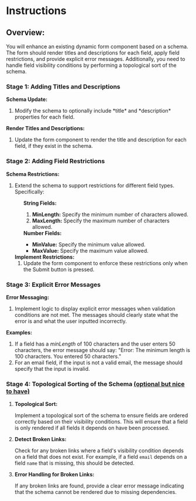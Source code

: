 # Instructions
## Overview:
You will enhance an existing dynamic form component based on a schema. The form should render titles and descriptions for each field, apply field restrictions, and provide explicit error messages. Additionally, you need to handle field visibility conditions by performing a topological sort of the schema.
### Stage 1: Adding Titles and Descriptions
**Schema Update:**
<ol>
    <li>Modify the schema to optionally include *title* and *description* properties for each field.
    </li>
</ol>

**Render Titles and Descriptions:**
<ol>
    <li>Update the form component to render the title and description for each field, if they exist in the schema.</li>
</ol>

### Stage 2: Adding Field Restrictions

**Schema Restrictions:**
<ol>
<li>Extend the schema to support restrictions for different field types. Specifically:
<ol>

**String Fields:**
<ol>
    <li><strong>MinLength:</strong> Specify the minimum number of characters allowed.
    </li>
    <li><strong>MaxLength:</strong> Specify the maximum number of characters allowed.
    </li>
</ol>
<strong>Number Fields:</strong>
    <ul>
        <li><strong>MinValue:</strong> Specify the minimum value allowed.
        </li>
        <li><strong>MaxValue:</strong> Specify the maximum value allowed.
        </li>
    </ol>
<strong>Implement Restrictions:</strong>
	<ol>
		<li>Update the form component to enforce these restrictions only when the Submit button is pressed.</li>
	</ol>
</ol>

### Stage 3: Explicit Error Messages</h4>

<strong>Error Messaging:</strong>
    <ol>
		<li>Implement logic to display explicit error messages when validation conditions are not met. The messages should clearly state what the error is and what the user inputted incorrectly.</li>
	</ol>
<strong>Examples:</strong>
	<ol>
		<li>If a field has a *minLength* of 100 characters and the user enters 50 characters, the error message should say: "Error: The minimum length is 100 characters. You entered 50 characters."</li>
		<li>For an email field, if the input is not a valid email, the message should specify that the input is invalid.</li>
	</ol>

### Stage 4: Topological Sorting of the Schema <ins>(optional but nice to have)</ins>
<ol>
	<li><strong>Topological Sort:</strong></li>
		<p>Implement a topological sort of the schema to ensure fields are ordered correctly based on their visibility conditions. This will ensure that a field is only rendered if all fields it depends on have been processed.</p>
	<li><strong>Detect Broken Links:</strong></li>
		<p>Check for any broken links where a field's visibility condition depends on a field that does not exist. For example, if a field <code>email</code> depends on a field <code>name</code> that is missing, this should be detected.</p>
	<li><strong>Error Handling for Broken Links:</strong></li>
		<p>If any broken links are found, provide a clear error message indicating that the schema cannot be rendered due to missing dependencies.</p>
</ol>